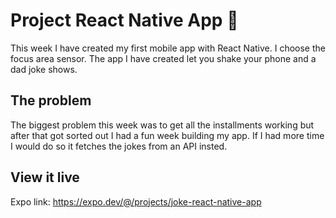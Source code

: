 # Project React Native App 📱

This week I have created my first mobile app with React Native. I choose the focus area sensor.
The app I have created let you shake your phone and a dad joke shows.

## The problem

The biggest problem this week was to get all the installments working but after that got sorted out I had a fun week building my app. If I had more time I would do so it fetches the jokes from an API insted.

## View it live

Expo link: https://expo.dev/@/projects/joke-react-native-app
